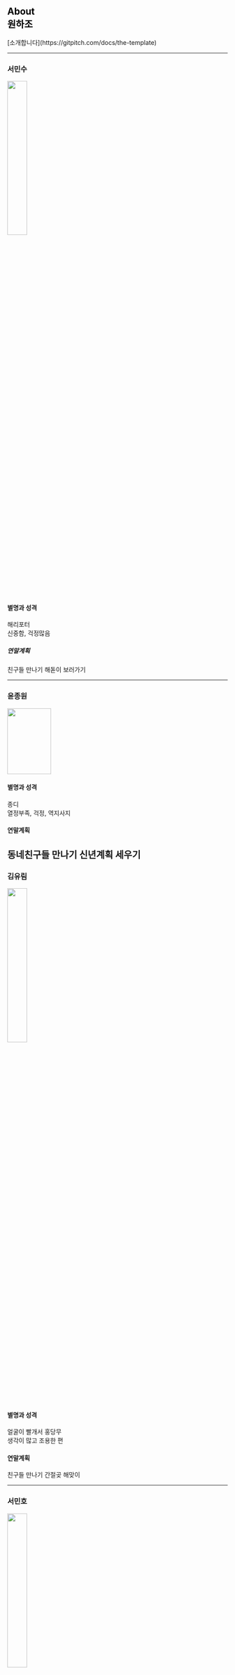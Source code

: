 <!-- .slide: data-background-image="https://user-images.githubusercontent.com/45934804/50436493-90d99b00-0929-11e9-9131-be1e2bbe218a.PNG" data-background-size="100% 100%" data-background-position="center" data-background=" " data-background-repeat=" " data-background-transition="none" -->

<span class="menu-title" style="display: none">About Templates</span>

## <span style="color: black">About<br>원하조</span>

<i class="fa fa-arrow-down text-black" aria-hidden="true"> </i>

<div class="south docslink span-50">
[소개합니다](https://gitpitch.com/docs/the-template)
</div>

---

### 서민수
<img src = "https://user-images.githubusercontent.com/45934804/50434875-60dac980-0922-11e9-8b14-3fe2e2a32dad.jpg" width="30%"></img>
#### 별명과 성격
해리포터
<br>
신중함, 걱정많음
##### 연말계획
친구들 만나기
해돋이 보러가기

---
### 윤종원
 <img src ="https://user-images.githubusercontent.com/45934804/50434375-4a337300-0920-11e9-95a1-010a7484639d.jpg" height = "150" width="100"></img>
#### 별명과 성격
종디
<br>
열정부족, 걱정, 역지사지
#### 연말계획
동네친구들 만나기
신년계획 세우기
---
### 김유림
<img src = "https://user-images.githubusercontent.com/45934804/50434412-5dded980-0920-11e9-98c9-c0744dabe076.jpg" width="30%"></img>
#### 별명과 성격
얼굴이 빨개서 홍당무
<br>
생각이 많고 조용한 편
#### 연말계획
친구들 만나기
간절곶 해맞이

---
### 서민호
<img src = "https://user-images.githubusercontent.com/45934804/50434403-55869e80-0920-11e9-87ab-6556d85c23bb.jpg" width="30%"></img>
#### 별명과 성격
마이노
<br>
차도남
#### 연말 계획
술
미국 타임스퀘어 카운트다운 보기

